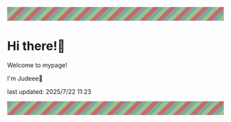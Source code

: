 <!-- Header image -->
<img src="./pokemon/pokemon_1.png" width="1000">

# Hi there!👋

Welcome to mypage!

I'm Judeee🐷

last updated: 2025/7/22 11:23

<!-- Footer image -->
<img src="./pokemon/pokemon_1.png" width="1000">
